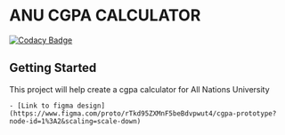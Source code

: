 # ANU CGPA CALCULATOR

[![Codacy Badge](https://api.codacy.com/project/badge/Grade/a1dfa6fb359d44a9b0fa277e0d71e216)](https://app.codacy.com/gh/ANU-TEAM/anu-cgpa-moible-ui?utm_source=github.com&utm_medium=referral&utm_content=ANU-TEAM/anu-cgpa-moible-ui&utm_campaign=Badge_Grade)

## Getting Started

This project will help create a cgpa calculator for All Nations University

    - [Link to figma design](https://www.figma.com/proto/rTkd95ZXMnF5beBdvpwut4/cgpa-prototype?node-id=1%3A2&scaling=scale-down)
